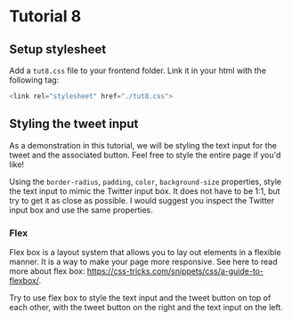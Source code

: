 # Tutorial 8
## Setup stylesheet

Add a `tut8.css` file to your frontend folder. Link it in your html with the following tag:

```javascript
<link rel="stylesheet" href="./tut8.css">
```

## Styling the tweet input
As a demonstration in this tutorial, we will be styling the text input for the tweet and the associated button. Feel free to style the entire page if you'd like!

Using the `border-radius`, `padding`, `color`, `background-size` properties, style the text input to mimic the Twitter input box. It does not have to be 1:1, but try to get it as close as possible. I would suggest you inspect the Twitter input box and use the same properties.

### Flex
Flex box is a layout system that allows you to lay out elements in a flexible manner. It is a way to make your page more responsive. See here to read more about flex box: https://css-tricks.com/snippets/css/a-guide-to-flexbox/.

Try to use flex box to style the text input and the tweet button on top of each other, with the tweet button on the right and the text input on the left.